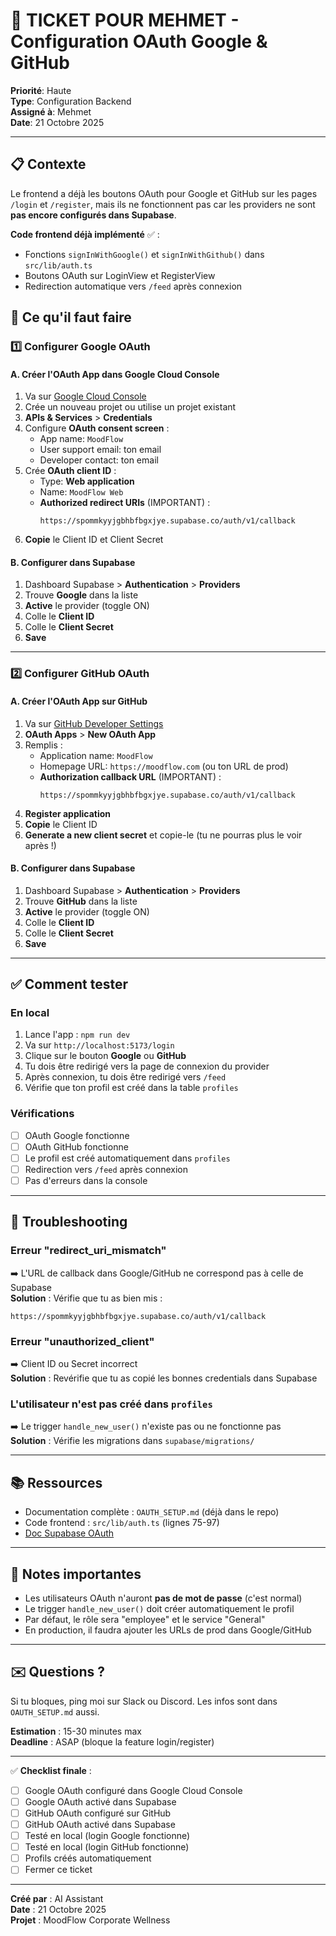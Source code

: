 # 🎫 TICKET POUR MEHMET - Configuration OAuth Google & GitHub

**Priorité**: Haute  
**Type**: Configuration Backend  
**Assigné à**: Mehmet  
**Date**: 21 Octobre 2025

---

## 📋 Contexte

Le frontend a déjà les boutons OAuth pour Google et GitHub sur les pages `/login` et `/register`, mais ils ne fonctionnent pas car les providers ne sont **pas encore configurés dans Supabase**.

**Code frontend déjà implémenté** ✅ :
- Fonctions `signInWithGoogle()` et `signInWithGithub()` dans `src/lib/auth.ts`
- Boutons OAuth sur LoginView et RegisterView
- Redirection automatique vers `/feed` après connexion

## 🎯 Ce qu'il faut faire

### 1️⃣ Configurer Google OAuth

#### A. Créer l'OAuth App dans Google Cloud Console

1. Va sur [Google Cloud Console](https://console.cloud.google.com/)
2. Crée un nouveau projet ou utilise un projet existant
3. **APIs & Services** > **Credentials**
4. Configure **OAuth consent screen** :
   - App name: `MoodFlow`
   - User support email: ton email
   - Developer contact: ton email
5. Crée **OAuth client ID** :
   - Type: **Web application**
   - Name: `MoodFlow Web`
   - **Authorized redirect URIs** (IMPORTANT) :
     ```
     https://spommkyyjgbhbfbgxjye.supabase.co/auth/v1/callback
     ```
6. **Copie** le Client ID et Client Secret

#### B. Configurer dans Supabase

1. Dashboard Supabase > **Authentication** > **Providers**
2. Trouve **Google** dans la liste
3. **Active** le provider (toggle ON)
4. Colle le **Client ID**
5. Colle le **Client Secret**
6. **Save**

---

### 2️⃣ Configurer GitHub OAuth

#### A. Créer l'OAuth App sur GitHub

1. Va sur [GitHub Developer Settings](https://github.com/settings/developers)
2. **OAuth Apps** > **New OAuth App**
3. Remplis :
   - Application name: `MoodFlow`
   - Homepage URL: `https://moodflow.com` (ou ton URL de prod)
   - **Authorization callback URL** (IMPORTANT) :
     ```
     https://spommkyyjgbhbfbgxjye.supabase.co/auth/v1/callback
     ```
4. **Register application**
5. **Copie** le Client ID
6. **Generate a new client secret** et copie-le (tu ne pourras plus le voir après !)

#### B. Configurer dans Supabase

1. Dashboard Supabase > **Authentication** > **Providers**
2. Trouve **GitHub** dans la liste
3. **Active** le provider (toggle ON)
4. Colle le **Client ID**
5. Colle le **Client Secret**
6. **Save**

---

## ✅ Comment tester

### En local

1. Lance l'app : `npm run dev`
2. Va sur `http://localhost:5173/login`
3. Clique sur le bouton **Google** ou **GitHub**
4. Tu dois être redirigé vers la page de connexion du provider
5. Après connexion, tu dois être redirigé vers `/feed`
6. Vérifie que ton profil est créé dans la table `profiles`

### Vérifications

- [ ] OAuth Google fonctionne
- [ ] OAuth GitHub fonctionne
- [ ] Le profil est créé automatiquement dans `profiles`
- [ ] Redirection vers `/feed` après connexion
- [ ] Pas d'erreurs dans la console

---

## 🔧 Troubleshooting

### Erreur "redirect_uri_mismatch"
➡️ L'URL de callback dans Google/GitHub ne correspond pas à celle de Supabase  
**Solution** : Vérifie que tu as bien mis :
```
https://spommkyyjgbhbfbgxjye.supabase.co/auth/v1/callback
```

### Erreur "unauthorized_client"
➡️ Client ID ou Secret incorrect  
**Solution** : Revérifie que tu as copié les bonnes credentials dans Supabase

### L'utilisateur n'est pas créé dans `profiles`
➡️ Le trigger `handle_new_user()` n'existe pas ou ne fonctionne pas  
**Solution** : Vérifie les migrations dans `supabase/migrations/`

---

## 📚 Ressources

- Documentation complète : `OAUTH_SETUP.md` (déjà dans le repo)
- Code frontend : `src/lib/auth.ts` (lignes 75-97)
- [Doc Supabase OAuth](https://supabase.com/docs/guides/auth/social-login)

---

## 📝 Notes importantes

- Les utilisateurs OAuth n'auront **pas de mot de passe** (c'est normal)
- Le trigger `handle_new_user()` doit créer automatiquement le profil
- Par défaut, le rôle sera "employee" et le service "General"
- En production, il faudra ajouter les URLs de prod dans Google/GitHub

---

## ✉️ Questions ?

Si tu bloques, ping moi sur Slack ou Discord. Les infos sont dans `OAUTH_SETUP.md` aussi.

**Estimation** : 15-30 minutes max  
**Deadline** : ASAP (bloque la feature login/register)

---

✅ **Checklist finale** :
- [ ] Google OAuth configuré dans Google Cloud Console
- [ ] Google OAuth activé dans Supabase
- [ ] GitHub OAuth configuré sur GitHub
- [ ] GitHub OAuth activé dans Supabase
- [ ] Testé en local (login Google fonctionne)
- [ ] Testé en local (login GitHub fonctionne)
- [ ] Profils créés automatiquement
- [ ] Fermer ce ticket

---

**Créé par** : AI Assistant  
**Date** : 21 Octobre 2025  
**Projet** : MoodFlow Corporate Wellness

